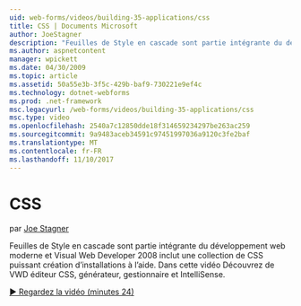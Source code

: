 ```yaml
---
uid: web-forms/videos/building-35-applications/css
title: CSS | Documents Microsoft
author: JoeStagner
description: "Feuilles de Style en cascade sont partie intégrante du développement web moderne et Visual Web Developer 2008 inclut une collection de puissantes CSS générer des fonctionnalités pour aider à..."
ms.author: aspnetcontent
manager: wpickett
ms.date: 04/30/2009
ms.topic: article
ms.assetid: 50a55e3b-3f5c-429b-baf9-730221e9ef4c
ms.technology: dotnet-webforms
ms.prod: .net-framework
msc.legacyurl: /web-forms/videos/building-35-applications/css
msc.type: video
ms.openlocfilehash: 2540a7c12850dde18f314659234297be263ac259
ms.sourcegitcommit: 9a9483aceb34591c97451997036a9120c3fe2baf
ms.translationtype: MT
ms.contentlocale: fr-FR
ms.lasthandoff: 11/10/2017
---
```

<a name="css"></a>CSS
====================
par [Joe Stagner](https://github.com/JoeStagner)

Feuilles de Style en cascade sont partie intégrante du développement web moderne et Visual Web Developer 2008 inclut une collection de CSS puissant création d’installations à l’aide. Dans cette vidéo Découvrez de VWD éditeur CSS, générateur, gestionnaire et IntelliSense.

[&#9654; Regardez la vidéo (minutes 24)](https://channel9.msdn.com/Blogs/ASP-NET-Site-Videos/css)
